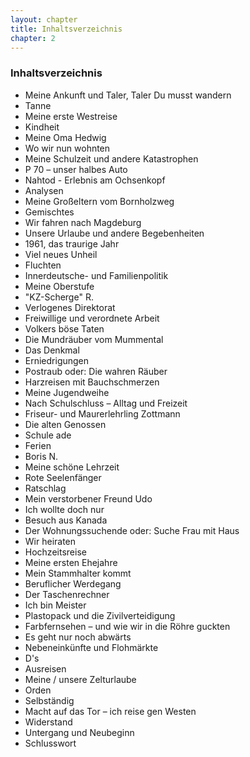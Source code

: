 ```yaml
---  
layout: chapter
title: Inhaltsverzeichnis
chapter: 2
---  
```


### Inhaltsverzeichnis

* Meine Ankunft und Taler, Taler Du musst wandern
* Tanne
* Meine erste Westreise
* Kindheit
* Meine Oma Hedwig
* Wo wir nun wohnten
* Meine Schulzeit und andere Katastrophen
* P 70 – unser halbes Auto
* Nahtod - Erlebnis am Ochsenkopf
* Analysen
* Meine Großeltern vom Bornholzweg
* Gemischtes
* Wir fahren nach Magdeburg
* Unsere Urlaube und andere Begebenheiten
* 1961, das traurige Jahr
* Viel neues Unheil
* Fluchten
* Innerdeutsche- und Familienpolitik
* Meine Oberstufe
* "KZ-Scherge" R.
* Verlogenes Direktorat
* Freiwillige und verordnete Arbeit
* Volkers böse Taten
* Die Mundräuber vom Mummental
* Das Denkmal
* Erniedrigungen
* Postraub oder: Die wahren Räuber
* Harzreisen mit Bauchschmerzen
* Meine Jugendweihe
* Nach Schulschluss – Alltag und Freizeit
* Friseur- und Maurerlehrling Zottmann
* Die alten Genossen
* Schule ade
* Ferien
* Boris N.
* Meine schöne Lehrzeit
* Rote Seelenfänger
* Ratschlag
* Mein verstorbener Freund Udo
* Ich wollte doch nur
* Besuch aus Kanada
* Der Wohnungssuchende oder: Suche Frau mit Haus
* Wir heiraten
* Hochzeitsreise
* Meine ersten Ehejahre
* Mein Stammhalter kommt
* Beruflicher Werdegang
* Der Taschenrechner
* Ich bin Meister
* Plastopack und die Zivilverteidigung
* Farbfernsehen – und wie wir in die Röhre guckten
* Es geht nur noch abwärts
* Nebeneinkünfte und Flohmärkte
* D's
* Ausreisen
* Meine / unsere Zelturlaube
* Orden
* Selbständig
* Macht auf das Tor – ich reise gen Westen
* Widerstand
* Untergang und Neubeginn
* Schlusswort
